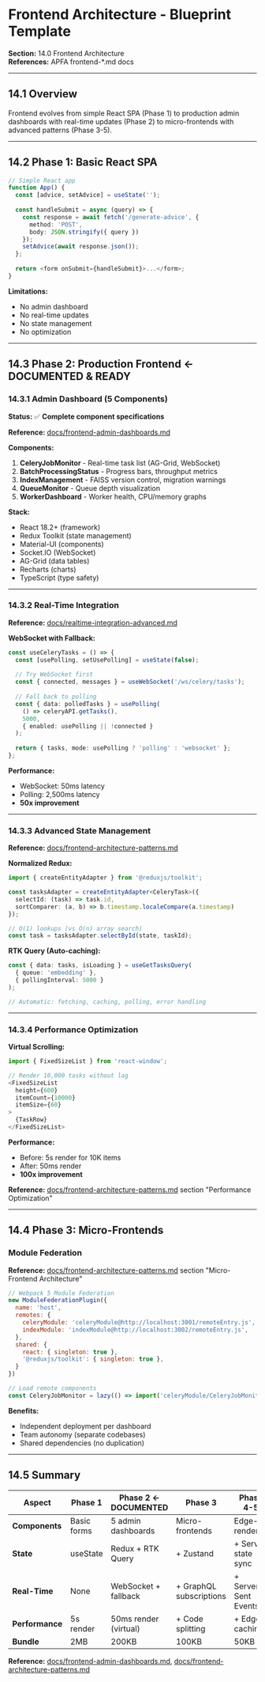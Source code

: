 # Frontend Architecture - Blueprint Template

**Section:** 14.0 Frontend Architecture  
**References:** APFA frontend-*.md docs

---

## 14.1 Overview

Frontend evolves from simple React SPA (Phase 1) to production admin dashboards with 
real-time updates (Phase 2) to micro-frontends with advanced patterns (Phase 3-5).

---

## 14.2 Phase 1: Basic React SPA

```typescript
// Simple React app
function App() {
  const [advice, setAdvice] = useState('');
  
  const handleSubmit = async (query) => {
    const response = await fetch('/generate-advice', {
      method: 'POST',
      body: JSON.stringify({ query })
    });
    setAdvice(await response.json());
  };
  
  return <form onSubmit={handleSubmit}>...</form>;
}
```

**Limitations:**
- No admin dashboard
- No real-time updates
- No state management
- No optimization

---

## 14.3 Phase 2: Production Frontend ← **DOCUMENTED & READY**

### 14.3.1 Admin Dashboard (5 Components)

**Status:** ✅ **Complete component specifications**

**Reference:** [docs/frontend-admin-dashboards.md](../frontend-admin-dashboards.md)

**Components:**
1. **CeleryJobMonitor** - Real-time task list (AG-Grid, WebSocket)
2. **BatchProcessingStatus** - Progress bars, throughput metrics
3. **IndexManagement** - FAISS version control, migration warnings
4. **QueueMonitor** - Queue depth visualization
5. **WorkerDashboard** - Worker health, CPU/memory graphs

**Stack:**
- React 18.2+ (framework)
- Redux Toolkit (state management)
- Material-UI (components)
- Socket.IO (WebSocket)
- AG-Grid (data tables)
- Recharts (charts)
- TypeScript (type safety)

---

### 14.3.2 Real-Time Integration

**Reference:** [docs/realtime-integration-advanced.md](../realtime-integration-advanced.md)

**WebSocket with Fallback:**
```typescript
const useCeleryTasks = () => {
  const [usePolling, setUsePolling] = useState(false);
  
  // Try WebSocket first
  const { connected, messages } = useWebSocket('/ws/celery/tasks');
  
  // Fall back to polling
  const { data: polledTasks } = usePolling(
    () => celeryAPI.getTasks(),
    5000,
    { enabled: usePolling || !connected }
  );
  
  return { tasks, mode: usePolling ? 'polling' : 'websocket' };
};
```

**Performance:**
- WebSocket: 50ms latency
- Polling: 2,500ms latency
- **50x improvement**

---

### 14.3.3 Advanced State Management

**Reference:** [docs/frontend-architecture-patterns.md](../frontend-architecture-patterns.md)

**Normalized Redux:**
```typescript
import { createEntityAdapter } from '@reduxjs/toolkit';

const tasksAdapter = createEntityAdapter<CeleryTask>({
  selectId: (task) => task.id,
  sortComparer: (a, b) => b.timestamp.localeCompare(a.timestamp)
});

// O(1) lookups (vs O(n) array search)
const task = tasksAdapter.selectById(state, taskId);
```

**RTK Query (Auto-caching):**
```typescript
const { data: tasks, isLoading } = useGetTasksQuery(
  { queue: 'embedding' },
  { pollingInterval: 5000 }
);

// Automatic: fetching, caching, polling, error handling
```

---

### 14.3.4 Performance Optimization

**Virtual Scrolling:**
```typescript
import { FixedSizeList } from 'react-window';

// Render 10,000 tasks without lag
<FixedSizeList
  height={600}
  itemCount={10000}
  itemSize={60}
>
  {TaskRow}
</FixedSizeList>
```

**Performance:**
- Before: 5s render for 10K items
- After: 50ms render
- **100x improvement**

**Reference:** [docs/frontend-architecture-patterns.md](../frontend-architecture-patterns.md) section "Performance Optimization"

---

## 14.4 Phase 3: Micro-Frontends

### Module Federation

**Reference:** [docs/frontend-architecture-patterns.md](../frontend-architecture-patterns.md) section "Micro-Frontend Architecture"

```javascript
// Webpack 5 Module Federation
new ModuleFederationPlugin({
  name: 'host',
  remotes: {
    celeryModule: 'celeryModule@http://localhost:3001/remoteEntry.js',
    indexModule: 'indexModule@http://localhost:3002/remoteEntry.js',
  },
  shared: {
    react: { singleton: true },
    '@reduxjs/toolkit': { singleton: true },
  }
})

// Load remote components
const CeleryJobMonitor = lazy(() => import('celeryModule/CeleryJobMonitor'));
```

**Benefits:**
- Independent deployment per dashboard
- Team autonomy (separate codebases)
- Shared dependencies (no duplication)

---

## 14.5 Summary

| Aspect | Phase 1 | Phase 2 ← DOCUMENTED | Phase 3 | Phase 4-5 |
|--------|---------|---------------------|---------|-----------|
| **Components** | Basic forms | 5 admin dashboards | Micro-frontends | Edge-rendered |
| **State** | useState | Redux + RTK Query | + Zustand | + Server state sync |
| **Real-Time** | None | WebSocket + fallback | + GraphQL subscriptions | + Server-Sent Events |
| **Performance** | 5s render | 50ms render (virtual) | + Code splitting | + Edge caching |
| **Bundle** | 2MB | 200KB | 100KB | 50KB |

**Reference:** [docs/frontend-admin-dashboards.md](../frontend-admin-dashboards.md), [docs/frontend-architecture-patterns.md](../frontend-architecture-patterns.md)

